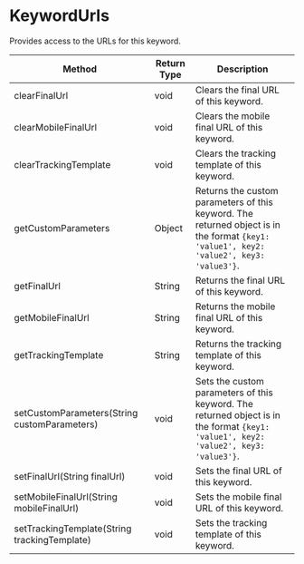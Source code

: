 # KeywordUrls
Provides access to the URLs for this keyword.

|Method|Return Type|Description|
|-|-|-
clearFinalUrl|void|Clears the final URL of this keyword.<br />
clearMobileFinalUrl|void|Clears the mobile final URL of this keyword. <br />
clearTrackingTemplate|void|Clears the tracking template of this keyword.<br />
getCustomParameters|Object|Returns the custom parameters of this keyword. The returned object is in the format <code>{key1: 'value1', key2: 'value2', key3: 'value3'}</code>.<br />
getFinalUrl|String|Returns the final URL of this keyword.<br />
getMobileFinalUrl|String|Returns the mobile final URL of this keyword. <br />
getTrackingTemplate|String|Returns the tracking template of this keyword.<br />
setCustomParameters(String customParameters)|void|Sets the custom parameters of this keyword. The returned object is in the format <code>{key1: 'value1', key2: 'value2', key3: 'value3'}</code>.<br />
setFinalUrl(String finalUrl)|void|Sets the final URL of this keyword.<br />
setMobileFinalUrl(String mobileFinalUrl)|void|Sets the mobile final URL of this keyword. <br />
setTrackingTemplate(String trackingTemplate)|void|Sets the tracking template of this keyword.<br />
